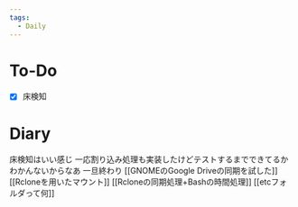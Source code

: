 ```yaml
---
tags:
  - Daily
---
```

# To-Do
- [x] 床検知
# Diary
床検知はいい感じ
一応割り込み処理も実装したけどテストするまでできてるかわかんないからなあ
一旦終わり
[[GNOMEのGoogle Driveの同期を試した]]
[[Rcloneを用いたマウント]]
[[Rcloneの同期処理+Bashの時間処理]]
[[etcフォルダって何]]
